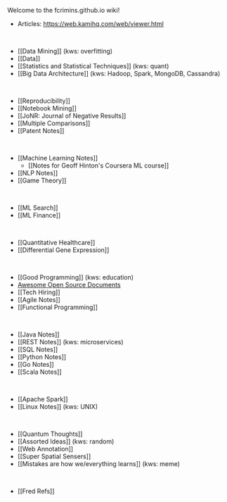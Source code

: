 Welcome to the fcrimins.github.io wiki!

* Articles: https://web.kamihq.com/web/viewer.html

<br>

* [[Data Mining]] (kws: overfitting)
* [[Data]]
* [[Statistics and Statistical Techniques]] (kws: quant)
* [[Big Data Architecture]] (kws: Hadoop, Spark, MongoDB, Cassandra)

<br>

- [[Reproducibility]]
- [[Notebook Mining]]
- [[JoNR: Journal of Negative Results]]
- [[Multiple Comparisons]]
- [[Patent Notes]]

<br>

- [[Machine Learning Notes]]
  - [[Notes for Geoff Hinton's Coursera ML course]]
- [[NLP Notes]]
- [[Game Theory]]

<br>

- [[ML Search]]
- [[ML Finance]]

<br>

- [[Quantitative Healthcare]]
- [[Differential Gene Expression]]

<br>

- [[Good Programming]] (kws: education)
- [Awesome Open Source Documents](https://github.com/nacyot/awesome-opensource-documents)
- [[Tech Hiring]]
- [[Agile Notes]]
- [[Functional Programming]]

<br>

- [[Java Notes]]
- [[REST Notes]] (kws: microservices)
- [[SQL Notes]]
- [[Python Notes]]
- [[Go Notes]]
- [[Scala Notes]]

<br>

- [[Apache Spark]]
- [[Linux Notes]] (kws: UNIX)

<br>

- [[Quantum Thoughts]]
- [[Assorted Ideas]] (kws: random)
- [[Web Annotation]]
- [[Super Spatial Sensers]]
- [[Mistakes are how we/everything learns]] (kws: meme)

<br>

- [[Fred Refs]]